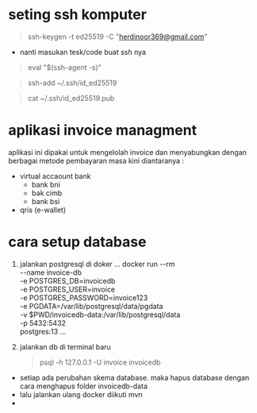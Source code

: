 # seting ssh komputer #

> ssh-keygen -t ed25519 -C "herdinoor369@gmail.com"

* nanti masukan tesk/code buat ssh nya

> eval "$(ssh-agent -s)"

> ssh-add ~/.ssh/id_ed25519

> cat ~/.ssh/id_ed25519.pub


# aplikasi invoice managment #

aplikasi ini dipakai untuk mengelolah invoice dan menyabungkan dengan berbagai metode pembayaran masa kini
diantaranya :

* virtual accaount bank
    * bank bni
    * bak cimb
    * bank bsi
* qris (e-wallet)


# cara setup database

1. jalankan postgresql di doker
   ...
   docker run --rm \
   --name invoice-db \
   -e POSTGRES_DB=invoicedb \
   -e POSTGRES_USER=invoice \
   -e POSTGRES_PASSWORD=invoice123 \
   -e PGDATA=/var/lib/postgresql/data/pgdata \
   -v $PWD/invoicedb-data:/var/lib/postgresql/data \
   -p 5432:5432 \
   postgres:13
   ...

2. jalankan db di terminal baru

   >  psql -h 127.0.0.1 -U invoice invoicedb

* setiap ada perubahan skema database. maka hapus database dengan cara menghapus folder invoicedb-data
* lalu jalankan ulang docker diikuti mvn
* 